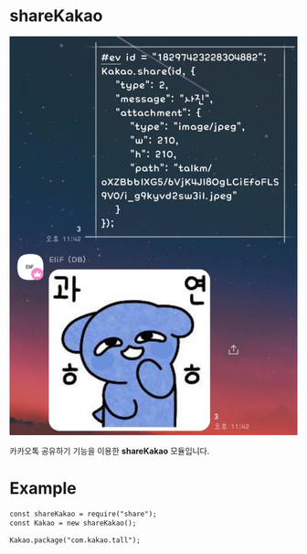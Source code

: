 # shareKakao

![Alt text](0BBF7F9C-07AF-4092-87B7-AA727E2347FB.jpeg)

카카오톡 공유하기 기능을 이용한 **shareKakao** 모듈입니다.


# Example
```
const shareKakao = require("share");
const Kakao = new shareKakao();
```
```
Kakao.package("com.kakao.tall");
```
